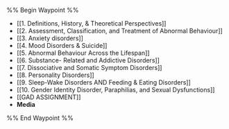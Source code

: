 %% Begin Waypoint %%
- [[1. Definitions, History, & Theoretical Perspectives]]
- [[2. Assessment, Classification, and Treatment of Abnormal Behaviour]]
- [[3. Anxiety disorders]]
- [[4. Mood Disorders & Suicide]]
- [[5. Abnormal Behaviour Across the Lifespan]]
- [[6. Substance- Related and Addictive Disorders]]
- [[7. Dissociative and Somatic Symptom Disorders]]
- [[8. Personality Disorders]]
- [[9. Sleep-Wake Disorders AND Feeding & Eating Disorders]]
- [[10. Gender Identity Disorder, Paraphilias, and Sexual Dysfunctions]]
- [[GAD ASSIGNMENT]]
- **Media**


%% End Waypoint %%
